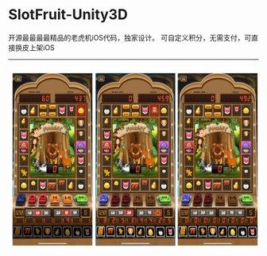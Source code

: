 # SlotFruit-Unity3D
开源最最最最精品的老虎机iOS代码，独家设计。 可自定义积分，无需支付，可直接换皮上架iOS


-----


![](images/Snipaste_2023-06-06_15-07-49.png)

